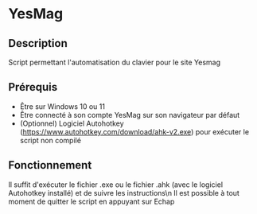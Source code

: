 # YesMag
## Description
Script permettant l'automatisation du clavier pour le site Yesmag

## Prérequis
- Être sur Windows 10 ou 11
- Être connecté à son compte YesMag sur son navigateur par défaut
- (Optionnel) Logiciel Autohotkey (https://www.autohotkey.com/download/ahk-v2.exe) pour exécuter le script non compilé

## Fonctionnement
Il suffit d'exécuter le fichier .exe ou le fichier .ahk (avec le logiciel Autohotkey installé) et de suivre les instructions\n
Il est possible à tout moment de quitter le script en appuyant sur Echap

